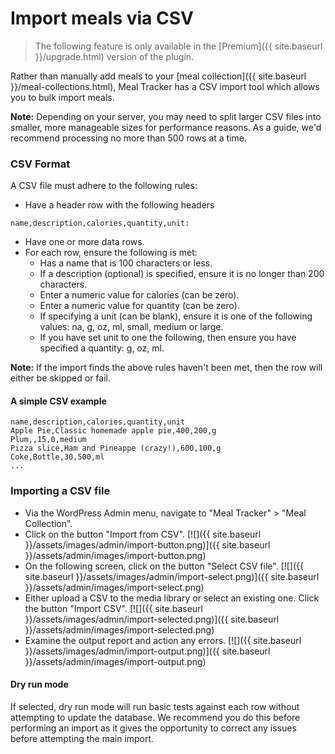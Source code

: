 # Import meals via CSV

> The following feature is only available in the [Premium]({{ site.baseurl }}/upgrade.html) version of the plugin.

Rather than manually add meals to your [meal collection]({{ site.baseurl }}/meal-collections.html), Meal Tracker has a CSV import tool which allows you to bulk import meals.

**Note:** Depending on your server, you may need to split larger CSV files into smaller, more manageable sizes for performance reasons. As a guide, we'd recommend processing no more than 500 rows at a time.

### CSV Format

A CSV file must adhere to the following rules:

- Have a header row with the following headers
```
name,description,calories,quantity,unit:
```
- Have one or more data rows.
- For each row, ensure the following is met:
    - Has a name that is 100 characters or less.
    - If a description (optional) is specified, ensure it is no longer than 200 characters.
    - Enter a numeric value for calories (can be zero).
    - Enter a numeric value for quantity (can be zero).
    - If specifying a unit (can be blank), ensure it is one of the following values: na, g, oz, ml, small, medium or large.
    - If you have set unit to one the following, then ensure you have specified a quantity: g, oz, ml.
    
**Note:** If the import finds the above rules haven't been met, then the row will either be skipped or fail.

#### A simple CSV example

```
name,description,calories,quantity,unit
Apple Pie,Classic homemade apple pie,400,200,g
Plum,,15,0,medium
Pizza slice,Ham and Pineappe (crazy!),600,100,g
Coke,Bottle,30,500,ml
...
```

### Importing a CSV file

- Via the WordPress Admin menu, navigate to "Meal Tracker" > "Meal Collection".
- Click on the button "Import from CSV".
[![]({{ site.baseurl }}/assets/images/admin/import-button.png)]({{ site.baseurl }}/assets/admin/images/import-button.png) 
- On the following screen, click on the button "Select CSV file".
[![]({{ site.baseurl }}/assets/images/admin/import-select.png)]({{ site.baseurl }}/assets/admin/images/import-select.png) 
- Either upload a CSV to the media library or select an existing one. Click the button "Import CSV".
[![]({{ site.baseurl }}/assets/images/admin/import-selected.png)]({{ site.baseurl }}/assets/admin/images/import-selected.png)
- Examine the output report and action any errors.
[![]({{ site.baseurl }}/assets/images/admin/import-output.png)]({{ site.baseurl }}/assets/admin/images/import-output.png)

#### Dry run mode

If selected, dry run mode will run basic tests against each row without attempting to update the database. We recommend you do this before performing an import as it gives the opportunity to correct any issues before attempting the main import.